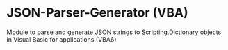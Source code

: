 # JSON-Parser-Generator (VBA)
Module to parse and generate JSON strings to Scripting.Dictionary objects in Visual Basic for applications (VBA6)
